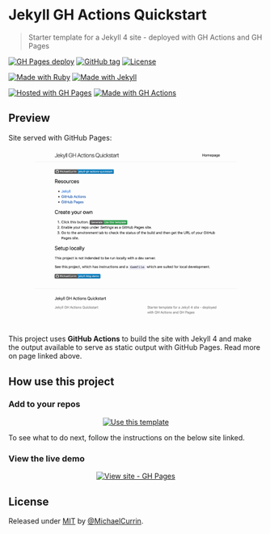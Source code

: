 # Jekyll GH Actions Quickstart
> Starter template for a Jekyll 4 site - deployed with GH Actions and GH Pages 

[![GH Pages deploy](https://github.com/MichaelCurrin/jekyll-gh-actions-quickstart/workflows/GH%20Pages%20deploy/badge.svg)](https://github.com/MichaelCurrin/jekyll-gh-actions-quickstart/actions/workflows/main.yml)
[![GitHub tag](https://img.shields.io/github/tag/MichaelCurrin/jekyll-gh-actions-quickstart?include_prereleases=&sort=semver)](https://github.com/MichaelCurrin/jekyll-gh-actions-quickstart/releases/)
[![License](https://img.shields.io/badge/License-MIT-blue)](#license)

[![Made with Ruby](https://img.shields.io/badge/Ruby->=2.6-blue?logo=ruby&logoColor=white)](https://ruby-lang.org)
[![Made with Jekyll](https://img.shields.io/badge/Jekyll-4.x-blue?logo=jekyll&logoColor=white)](https://jekyllrb.com)

[![Hosted with GH Pages](https://img.shields.io/badge/Hosted_with-GitHub_Pages-blue?logo=github&logoColor=white)](https://pages.github.com/)
[![Made with GH Actions](https://img.shields.io/badge/CI-GitHub_Actions-blue?logo=github-actions&logoColor=white)](https://github.com/features/actions)


## Preview

Site served with GitHub Pages:

<div align="center">
    <a href="https://michaelcurrin.github.io/jekyll-gh-actions-quickstart/">
        <img src="/sample.png" alt="Sample screenshot" title="Sample screenshot" width="400" />
    </a>
</div>

This project uses **GitHub Actions** to build the site with Jekyll 4 and make the output available to serve as static output with GitHub Pages. Read more on page linked above.


## How use this project

### Add to your repos

<div align="center">

[![Use this template](https://img.shields.io/badge/Generate-Use_this_template-2ea44f?style=for-the-badge)](https://github.com/MichaelCurrin/jekyll-gh-actions-quickstart/generate)

</div>

To see what to do next, follow the instructions on the below site linked.

### View the live demo

<div align="center">

[![View site - GH Pages](https://img.shields.io/badge/View_site-GH_Pages-blue?style=for-the-badge)](https://michaelcurrin.github.io/jekyll-gh-actions-quickstart/)

</div>


## License

Released under [MIT](/LICENSE) by [@MichaelCurrin](https://github.com/MichaelCurrin).
